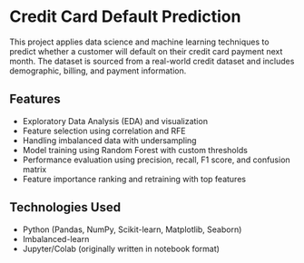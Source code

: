 # Credit Card Default Prediction

This project applies data science and machine learning techniques to predict whether a customer will default on their credit card payment next month. The dataset is sourced from a real-world credit dataset and includes demographic, billing, and payment information.

## Features
- Exploratory Data Analysis (EDA) and visualization
- Feature selection using correlation and RFE
- Handling imbalanced data with undersampling
- Model training using Random Forest with custom thresholds
- Performance evaluation using precision, recall, F1 score, and confusion matrix
- Feature importance ranking and retraining with top features

## Technologies Used
- Python (Pandas, NumPy, Scikit-learn, Matplotlib, Seaborn)
- Imbalanced-learn
- Jupyter/Colab (originally written in notebook format)
